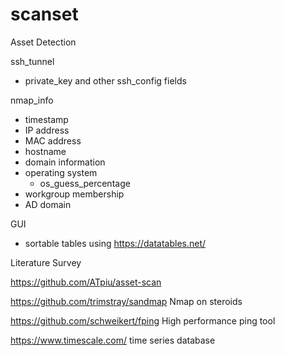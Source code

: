# scanset
Asset Detection


ssh_tunnel
* private_key and other ssh_config fields

nmap_info
* timestamp
* IP address
* MAC address
* hostname
* domain information
* operating system
    * os_guess_percentage
* workgroup membership
* AD domain

GUI
* sortable tables using https://datatables.net/

Literature Survey

https://github.com/ATpiu/asset-scan

https://github.com/trimstray/sandmap
Nmap on steroids

https://github.com/schweikert/fping
High performance ping tool

https://www.timescale.com/
time series database


